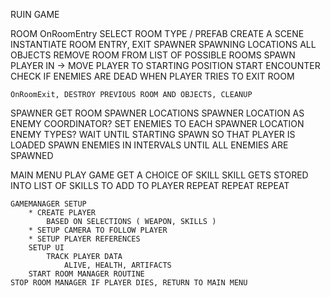 RUIN GAME

ROOM
	OnRoomEntry
	SELECT ROOM TYPE / PREFAB
	CREATE A SCENE
	INSTANTIATE ROOM
		ENTRY, EXIT
		SPAWNER
			SPAWNING LOCATIONS
		ALL OBJECTS
	REMOVE ROOM FROM LIST OF POSSIBLE ROOMS
	SPAWN PLAYER IN -> MOVE PLAYER TO STARTING POSITION
	START ENCOUNTER
		CHECK IF ENEMIES ARE DEAD WHEN PLAYER TRIES TO EXIT ROOM
		
	OnRoomExit, DESTROY PREVIOUS ROOM AND OBJECTS, CLEANUP
		
		

SPAWNER
	GET ROOM SPAWNER LOCATIONS
		SPAWNER LOCATION AS ENEMY COORDINATOR?
	SET ENEMIES TO EACH SPAWNER LOCATION
		ENEMY TYPES?
	WAIT UNTIL STARTING SPAWN SO THAT PLAYER IS LOADED
	SPAWN ENEMIES IN INTERVALS UNTIL ALL ENEMIES ARE SPAWNED
	

MAIN MENU
	PLAY GAME
		GET A CHOICE OF SKILL 
			SKILL GETS STORED INTO LIST OF SKILLS TO ADD TO PLAYER
		REPEAT
		REPEAT
		REPEAT
		
	GAMEMANAGER SETUP
		* CREATE PLAYER 
			BASED ON SELECTIONS ( WEAPON, SKILLS )
		* SETUP CAMERA TO FOLLOW PLAYER
		* SETUP PLAYER REFERENCES
		SETUP UI
			TRACK PLAYER DATA
				ALIVE, HEALTH, ARTIFACTS
		START ROOM MANAGER ROUTINE
	STOP ROOM MANAGER IF PLAYER DIES, RETURN TO MAIN MENU
	